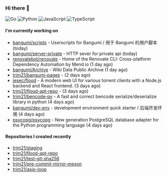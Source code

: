### Hi there 👋

![Go](https://img.shields.io/badge/go-%2300ADD8.svg?style=for-the-badge&logo=go&logoColor=white)
![Python](https://img.shields.io/badge/python-3670A0?style=for-the-badge&logo=python&logoColor=ffdd54)
![JavaScript](https://img.shields.io/badge/javascript-%23323330.svg?style=for-the-badge&logo=javascript&logoColor=%23F7DF1E)
![TypeScript](https://img.shields.io/badge/typescript-%23007ACC.svg?style=for-the-badge&logo=typescript&logoColor=white)

#### I'm currently working on

- [bangumi/scripts](https://github.com/bangumi/scripts) - Userscripts for Bangumi / 用于 Bangumi 的用户脚本 (today)
- [bangumi/server-private](https://github.com/bangumi/server-private) - HTTP sever for private api (today)
- [renovatebot/renovate](https://github.com/renovatebot/renovate) - Home of the Renovate CLI: Cross-platform Dependency Automation by Mend.io (1 day ago)
- [bangumi/Archive](https://github.com/bangumi/Archive) - Wiki Data Public Archive (1 day ago)
- [trim21/bangumi-pages](https://github.com/trim21/bangumi-pages) -  (2 days ago)
- [jesec/flood](https://github.com/jesec/flood) - A modern web UI for various torrent clients with a Node.js backend and React frontend. (3 days ago)
- [trim21/flood-apt-repo](https://github.com/trim21/flood-apt-repo) -  (3 days ago)
- [trim21/bencode-py](https://github.com/trim21/bencode-py) - A fast and correct bencode serialize/deserialize library in python (4 days ago)
- [bangumi/dev-env](https://github.com/bangumi/dev-env) - development environment quick starter / 后端开发环境 (4 days ago)
- [psycopg/psycopg](https://github.com/psycopg/psycopg) - New generation PostgreSQL database adapter for the Python programming language  (4 days ago)

#### Repositories I created recently

- [trim21/staging](https://github.com/trim21/staging)
- [trim21/flood-apt-repo](https://github.com/trim21/flood-apt-repo)
- [trim21/test-git-sha256](https://github.com/trim21/test-git-sha256)
- [trim21/pre-commit-mirror-meson](https://github.com/trim21/pre-commit-mirror-meson)
- [trim21/asio-loop](https://github.com/trim21/asio-loop)
